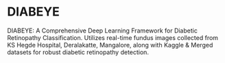 # DIABEYE
DIABEYE: A Comprehensive Deep Learning Framework for Diabetic Retinopathy Classification. Utilizes real-time fundus images collected from KS Hegde Hospital, Deralakatte, Mangalore, along with Kaggle &amp; Merged datasets for robust diabetic retinopathy detection.
